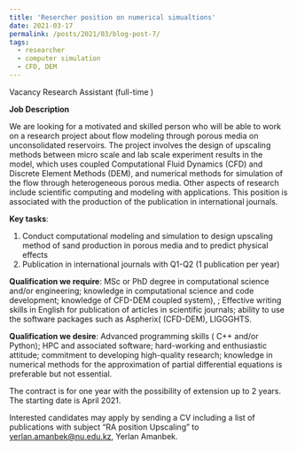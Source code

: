 ```yaml
---
title: 'Resercher position on numerical simualtions'
date: 2021-03-17
permalink: /posts/2021/03/blog-post-7/
tags:
  - researcher
  - computer simulation
  - CFD, DEM
---
```


Vacancy
Research Assistant (full-time )

__Job Description__

We are looking for a motivated and skilled person who will be able to work on a research project about flow modeling through porous media on unconsolidated reservoirs. The project involves the design of upscaling methods between micro scale and lab scale experiment results in the model, which uses coupled Computational Fluid Dynamics (CFD) and Discrete Element Methods (DEM), and numerical methods for simulation of the flow through heterogeneous porous media. Other aspects of research include scientific computing and modeling with applications. This position is associated with the production of the publication in international journals. 

__Key tasks__:
1.	Conduct computational modeling and simulation to design upscaling method of sand production in porous media and to predict physical effects
2.	Publication in international journals with Q1-Q2 (1 publication per year)
 
__Qualification we require__: MSc or PhD degree in computational science and/or engineering; knowledge in computational science and code development; knowledge of CFD-DEM coupled system), ; Effective writing skills in English for publication of articles in scientific journals; ability to use the software packages  such as Aspherix( (CFD-DEM), LIGGGHTS.

__Qualification we desire__: Advanced programming skills ( C++ and/or Python); HPC and associated software; hard-working and enthusiastic attitude; commitment to developing high-quality research; knowledge in numerical methods for the approximation of partial differential equations is preferable but not essential.

The contract is for one year with the possibility of extension up to 2 years. The starting date is April 2021.

Interested candidates may apply by sending a CV including a list of publications with subject “RA position Upscaling” to yerlan.amanbek@nu.edu.kz, Yerlan Amanbek.
	